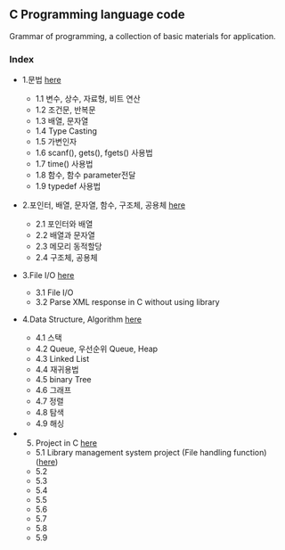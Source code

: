 ## C Programming language code
Grammar of programming, a collection of basic materials for application.
### Index
* 1.문법 [here](https://github.com/csbyun-data/C-Pro/blob/main/chap01/README.md)
  *   1.1 변수, 상수, 자료형, 비트 연산
  *   1.2 조건문, 반복문
  *   1.3 배열, 문자열
  *   1.4 Type Casting
  *   1.5 가변인자
  *   1.6 scanf(), gets(), fgets() 사용법
  *   1.7 time() 사용법
  *   1.8 함수, 함수 parameter전달
  *   1.9 typedef 사용법
  
* 2.포인터, 배열, 문자열, 함수, 구조체, 공용체 [here](https://github.com/csbyun-data/C-Pro/blob/main/chap02/README.md)
  *   2.1 포인터와 배열
  *   2.2 배열과 문자열
  *   2.3 메모리 동적할당
  *   2.4 구조체, 공용체
  
* 3.File I/O [here](https://github.com/csbyun-data/C-Pro/blob/main/chap03/README.md)
  *   3.1 File I/O
  *   3.2 Parse XML response in C without using library

* 4.Data Structure, Algorithm [here](https://github.com/csbyun-data/C-Pro/blob/main/chap04/README.md)
  *   4.1 스택
  *   4.2 Queue, 우선순위 Queue, Heap
  *   4.3 Linked List
  *   4.4 재귀용법
  *   4.5 binary Tree
  *   4.6 그래프
  *   4.7 정렬
  *   4.8 탐색
  *   4.9 해싱
* 5. Project in C [here](https://github.com/csbyun-data/C-Pro/blob/main/chap04/README.md)
  *   5.1 Library management system project (File handling function) ([here]())
  *   5.2 
  *   5.3 
  *   5.4 
  *   5.5 
  *   5.6 
  *   5.7 
  *   5.8 
  *   5.9 
